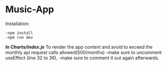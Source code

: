 # Music-App

Installation:

    -npm install
    -npm run dev


***In Charts/index.js***
To render the app content and avoid to exceed the monthly api request calls allowed(500/months) 
    -make sure to uncomment useEffect (line 32 to 36),
    -make sure to comment it out again afterwards.

